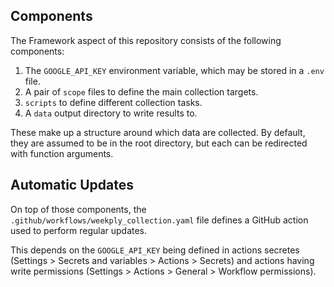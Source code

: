 ## Components

The Framework aspect of this repository consists of the following components:

1. The `GOOGLE_API_KEY` environment variable, which may be stored in a `.env` file.
2. A pair of `scope` files to define the main collection targets.
3. `scripts` to define different collection tasks.
4. A `data` output directory to write results to.

These make up a structure around which data are collected. By default, they are assumed to be
in the root directory, but each can be redirected with function arguments.

## Automatic Updates

On top of those components, the `.github/workflows/weekply_collection.yaml` file defines
a GitHub action used to perform regular updates.

This depends on the `GOOGLE_API_KEY` being defined in actions secretes (Settings > Secrets and variables > Actions > Secrets)
and actions having write permissions (Settings > Actions > General > Workflow permissions).

